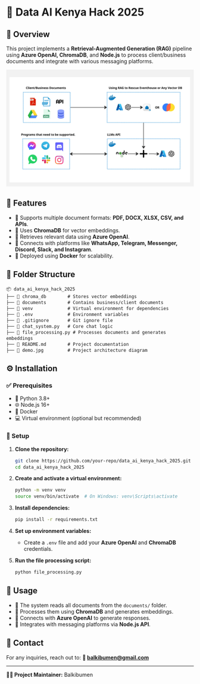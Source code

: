 # 🚀 Data AI Kenya Hack 2025

## 📝 Overview

This project implements a **Retrieval-Augmented Generation (RAG)** pipeline using **Azure OpenAI, ChromaDB**, and **Node.js** to process client/business documents and integrate with various messaging platforms.

![📌 Project Architecture](demo.jpg)

## 🌟 Features

- 📄 Supports multiple document formats: **PDF, DOCX, XLSX, CSV, and APIs**.
- 🧠 Uses **ChromaDB** for vector embeddings.
- 🤖 Retrieves relevant data using **Azure OpenAI**.
- 💬 Connects with platforms like **WhatsApp, Telegram, Messenger, Discord, Slack, and Instagram**.
- 🐳 Deployed using **Docker** for scalability.

## 📂 Folder Structure

```
📦 data_ai_kenya_hack_2025
├── 📂 chroma_db        # Stores vector embeddings
├── 📂 documents        # Contains business/client documents
├── 📂 venv             # Virtual environment for dependencies
├── 📄 .env             # Environment variables
├── 📄 .gitignore       # Git ignore file
├── 📄 chat_system.py   # Core chat logic
├── 📄 file_processing.py # Processes documents and generates embeddings
├── 📄 README.md        # Project documentation
├── 📄 demo.jpg         # Project architecture diagram
```

## ⚙️ Installation

### ✅ Prerequisites

- 🐍 Python 3.8+
- 🌐 Node.js 16+
- 🐳 Docker
- 💻 Virtual environment (optional but recommended)

### 🔧 Setup

1. **Clone the repository:**
   ```bash
   git clone https://github.com/your-repo/data_ai_kenya_hack_2025.git
   cd data_ai_kenya_hack_2025
   ```
2. **Create and activate a virtual environment:**
   ```bash
   python -m venv venv
   source venv/bin/activate  # On Windows: venv\Scripts\activate
   ```
3. **Install dependencies:**
   ```bash
   pip install -r requirements.txt
   ```
4. **Set up environment variables:**

   - Create a `.env` file and add your **Azure OpenAI** and **ChromaDB** credentials.

5. **Run the file processing script:**
   ```bash
   python file_processing.py
   ```

## 🚀 Usage

- 📂 The system reads all documents from the `documents/` folder.
- 🧠 Processes them using **ChromaDB** and generates embeddings.
- 🤖 Connects with **Azure OpenAI** to generate responses.
- 🔗 Integrates with messaging platforms via **Node.js API**.

## 📧 Contact

For any inquiries, reach out to: **📩 balkibumen@gmail.com**

---

**👨‍💻 Project Maintainer:** Balkibumen

